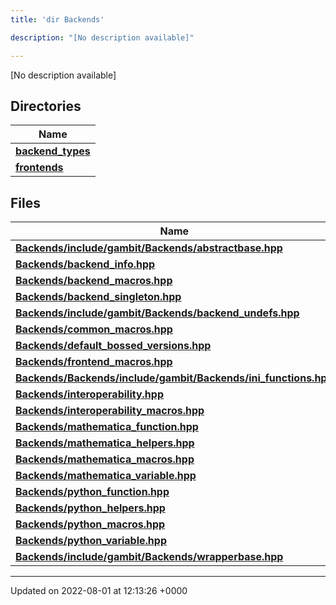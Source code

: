 ```yaml
---
title: 'dir Backends'

description: "[No description available]"

---
```







[No description available]

## Directories

| Name           |
| -------------- |
| **[backend_types](/documentation/code/files/dir_adaf5b9f3522268d0722b5bf192fb62e/#dir-backend-types)**  |
| **[frontends](/documentation/code/files/dir_c6faa5d145e7be4b4543e56b2cb9e577/#dir-frontends)**  |

## Files

| Name           |
| -------------- |
| **[Backends/include/gambit/Backends/abstractbase.hpp](/documentation/code/files/include_2gambit_2backends_2abstractbase_8hpp/#file-include/gambit/backends/abstractbase.hpp)**  |
| **[Backends/backend_info.hpp](/documentation/code/files/backend__info_8hpp/#file-backend-info.hpp)**  |
| **[Backends/backend_macros.hpp](/documentation/code/files/backend__macros_8hpp/#file-backend-macros.hpp)**  |
| **[Backends/backend_singleton.hpp](/documentation/code/files/backend__singleton_8hpp/#file-backend-singleton.hpp)**  |
| **[Backends/include/gambit/Backends/backend_undefs.hpp](/documentation/code/files/include_2gambit_2backends_2backend__undefs_8hpp/#file-include/gambit/backends/backend-undefs.hpp)**  |
| **[Backends/common_macros.hpp](/documentation/code/files/common__macros_8hpp/#file-common-macros.hpp)**  |
| **[Backends/default_bossed_versions.hpp](/documentation/code/files/default__bossed__versions_8hpp/#file-default-bossed-versions.hpp)**  |
| **[Backends/frontend_macros.hpp](/documentation/code/files/frontend__macros_8hpp/#file-frontend-macros.hpp)**  |
| **[Backends/Backends/include/gambit/Backends/ini_functions.hpp](/documentation/code/files/backends_2include_2gambit_2backends_2ini__functions_8hpp/#file-backends/include/gambit/backends/ini-functions.hpp)**  |
| **[Backends/interoperability.hpp](/documentation/code/files/interoperability_8hpp/#file-interoperability.hpp)**  |
| **[Backends/interoperability_macros.hpp](/documentation/code/files/interoperability__macros_8hpp/#file-interoperability-macros.hpp)**  |
| **[Backends/mathematica_function.hpp](/documentation/code/files/mathematica__function_8hpp/#file-mathematica-function.hpp)**  |
| **[Backends/mathematica_helpers.hpp](/documentation/code/files/mathematica__helpers_8hpp/#file-mathematica-helpers.hpp)**  |
| **[Backends/mathematica_macros.hpp](/documentation/code/files/mathematica__macros_8hpp/#file-mathematica-macros.hpp)**  |
| **[Backends/mathematica_variable.hpp](/documentation/code/files/mathematica__variable_8hpp/#file-mathematica-variable.hpp)**  |
| **[Backends/python_function.hpp](/documentation/code/files/python__function_8hpp/#file-python-function.hpp)**  |
| **[Backends/python_helpers.hpp](/documentation/code/files/python__helpers_8hpp/#file-python-helpers.hpp)**  |
| **[Backends/python_macros.hpp](/documentation/code/files/python__macros_8hpp/#file-python-macros.hpp)**  |
| **[Backends/python_variable.hpp](/documentation/code/files/python__variable_8hpp/#file-python-variable.hpp)**  |
| **[Backends/include/gambit/Backends/wrapperbase.hpp](/documentation/code/files/include_2gambit_2backends_2wrapperbase_8hpp/#file-include/gambit/backends/wrapperbase.hpp)**  |






-------------------------------

Updated on 2022-08-01 at 12:13:26 +0000
